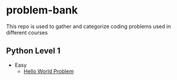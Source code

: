 # problem-bank
This repo is used to gather and categorize coding problems used in different courses


## Python Level 1

* Easy
    * [Hello World Problem](/problems/basics/hello_world.py) 

